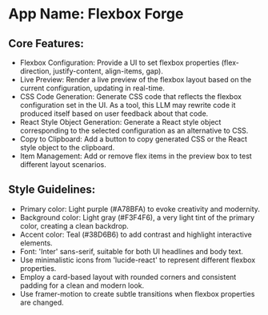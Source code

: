 # **App Name**: Flexbox Forge

## Core Features:

- Flexbox Configuration: Provide a UI to set flexbox properties (flex-direction, justify-content, align-items, gap).
- Live Preview: Render a live preview of the flexbox layout based on the current configuration, updating in real-time.
- CSS Code Generation: Generate CSS code that reflects the flexbox configuration set in the UI. As a tool, this LLM may rewrite code it produced itself based on user feedback about that code.
- React Style Object Generation: Generate a React style object corresponding to the selected configuration as an alternative to CSS.
- Copy to Clipboard: Add a button to copy generated CSS or the React style object to the clipboard.
- Item Management: Add or remove flex items in the preview box to test different layout scenarios.

## Style Guidelines:

- Primary color: Light purple (#A78BFA) to evoke creativity and modernity.
- Background color: Light gray (#F3F4F6), a very light tint of the primary color, creating a clean backdrop.
- Accent color: Teal (#38D6B6) to add contrast and highlight interactive elements.
- Font: 'Inter' sans-serif, suitable for both UI headlines and body text.
- Use minimalistic icons from 'lucide-react' to represent different flexbox properties.
- Employ a card-based layout with rounded corners and consistent padding for a clean and modern look.
- Use framer-motion to create subtle transitions when flexbox properties are changed.